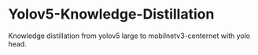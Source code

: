 # Yolov5-Knowledge-Distillation

Knowledge distillation from yolov5 large to mobilnetv3-centernet with yolo head.
